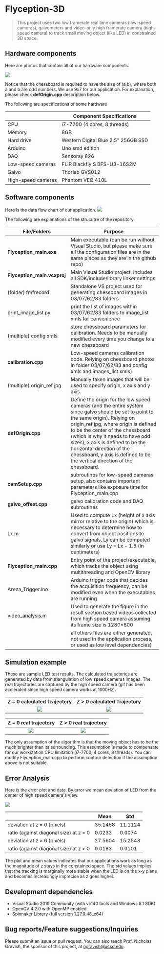 # Flyception-3D

> This project uses two low framerate real time cameras (low-speed cameras), galvometers and video-only high framerate camera (high-speed camera) to track small moving object (like LED) in constrained 3D space. 


## Hardware components
Here are photos that contain all of our hardware components.

![](https://github.com/SmartestKen/Flyception-3D/blob/master/Hardware.png)


Notice that the chessboard is required to have the size of (a,b), where both a and b are odd numbers. We use 9x7 for our application. For explanation, please check **defOrigin.cpp** description below.

The following are specifications of some hardware

| | Component Specifications|
|---|---|
| CPU | i7-7700 (4 cores, 8 threads) |
| Memory | 8GB |
| Hard drive | Western Digital Blue 2.5" 256GB SSD |
| Arduino | Uno smd edition|
| DAQ | Sensoray 826 |
| Low-speed cameras | FLIR Blackfly S BFS-U3-16S2M |
| Galvo | Thorlab GVS012 |
| High-speed cameras | Phantom VEO 410L |


## Software components
Here is the data flow chart of our application.
![](https://github.com/SmartestKen/Flyception-3D/blob/master/Flowchart.png)

The following are explanations of the strucutre of the repository

| File/Folders | Purpose |
|--- | --- | 
| **Flyception_main.exe** | Main executable (can be run without Visual Studio, but please make sure all the configuration files are in the same places as they are in the github repo) |
| **Flyception_main.vcxproj**  | Main Visual Studio project, includes all SDK/include/library linker settings |
| (folder) fmfrecord | Standalone VS project used for generating chessboard images in 03/07/62/83 folders | 
| print_image_list.py | print the list of images within 03/07/62/83 folders to image_list xmls for convenience |
| (multiple) config xmls | store chessboard parameters for calibration. Needs to be manually modified every time you change to a new chessboard |
| **calibration.cpp** | Low-speed cameras calibration code. Relying on chessboard photos in folder 03/07/62/83 and config xmls and images_list xmls) | 
| (multiple) origin_ref jpg | Manually taken images that will be used to specify origin, x axis and y axis.
| **defOrigin.cpp** | Define the origin for the low speed cameras (and the entire system since galvo should be set to point to the same origin). Relying on origin_ref jpg, where origin is defined to be the center of the chessboard (which is why it needs to have odd sizes), x axis is defined to be the horizontal direction of the chessboard, y axis is defined to be the vertical direction of the chessboard. | 
| **camSetup.cpp** | subroutines for low-speed cameras setup, also contains important parameters like exposure time for Flyception_main.cpp | 
| **galvo_offset.cpp** | galvo calibration code and DAQ subroutines |
| Lx.m | Used to compute Lx (height of x axis mirror relative to the origin) which is necessary to determine how to convert from object positions to galvo signals. Ly can be computed similarly or use Ly = Lx - 1.5 (in centimeters) |
| **Flyception_main.cpp** | Entry point of the project/executable, which tracks the object using multithreading and OpenCV library| 
| Arena_Trigger.ino | Arduino trigger code that decides the acquisition frequency, can be modified even when the executables are running |
| video_analysis.m | Used to generate the figure in the result section based videos collected from high speed camera assuming its frame size is 1280*800 |
| | all others files are either generated, not used in the application process, or used as low level dependencies) |




## Simulation example 
These are sample LED test results. The calculated trajectories are generated by data from triangulation of low speed cameras
images. The real trajectories are captured by the high speed camera (gif has been acclerated since high speed camera works
at 1000Hz).

Z = 0 calculated Trajectory      |  Z > 0 calculated Trajectory
:-------------------------:|:-------------------------:
![](https://github.com/SmartestKen/Flyception-3D/blob/master/LED_trajectory_at_z0.gif) |  ![](https://github.com/SmartestKen/Flyception-3D/blob/master/LED_trajectory_above_z0.gif)

Z = 0 real trajectory     |  Z > 0 real trajectory
:-------------------------:|:-------------------------:
![](https://github.com/SmartestKen/Flyception-3D/blob/master/demo_at_z0_low_resolution_accel.gif)  | ![](https://github.com/SmartestKen/Flyception-3D/blob/master/demo_above_z0_low_resolution_accel.gif) 

The only assumption of the algorithm is that the moving object has to be the much brighter than its surrounding. This assumption is made to compensate for our workstation CPU limitation (i7-7700, 4 cores, 8 threads). You can modify Flyception_main.cpp to perform contour detection if the assumption above is not suitable.


## Error Analysis


Here is the error plot and data. By error we mean deviation of LED from the center of high speed camera's view.

![](https://github.com/SmartestKen/Flyception-3D/blob/master/error_plot.jpg)


| | Mean | Std |
|--- | --- | ---|
| deviation at z = 0 (pixels) | 35.1468 | 11.1124 |
| ratio (against diagonal size) at z = 0|  0.0233| 0.0074 |
|deviation at z > 0 (pixels) | 27.5604 |15.2543 |
| ratio (against diagonal size) at z > 0 | 0.0183 | 0.0101|


The plot and mean values indicates that our applications work as long as the magnitude of z stays in the constained space.
The std values implies that the tracking is marginally more stable when the LED is on the x-y plane and becomes increasingly imprecise as z goes higher. 




## Development dependencies
- Visual Studio 2019 Community (with vc140 tools and Windows 8.1 SDK)
- OpenCV 4.2.0 with OpenMP enabled
- Spinnaker Library (full version 1.27.0.48_x64)


## Bug reports/Feature suggestions/Inquiries
Please submit an issue or pull request. You can also reach Prof. Nicholas Gravish, the sponsor of this project, at ngravish@ucsd.edu.

